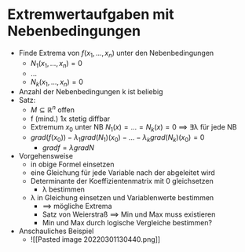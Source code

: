 # Extremwertaufgaben mit Nebenbedingungen
+ Finde Extrema von $f(x_1,...,x_n)$ unter den Nebenbedingungen
	+ $N_1(x_1,...,x_n)=0$
	+ ...
	+ $N_k(x_1,...,x_n)=0$
+ Anzahl der Nebenbedingungen k ist beliebig
+ Satz:
	+ $M⊆ℝ^n$ offen
	+ f (mind.) 1x stetig diffbar
	+ Extremum $x_0$ unter NB $N_1(x)=...=N_k(x)=0$ ==> ∃λ für jede NB
	+ $grad(f(x_0))-λ_1 grad(N_1)(x_0)-...-λ_k grad(N_k)(x_0)=0$
		+ $grad f = λ grad N$
+ Vorgehensweise
	+ in obige Formel einsetzen
	+ eine Gleichung für jede Variable nach der abgeleitet wird
	+ Determinante der Koeffizientenmatrix mit 0 gleichsetzen
		+ λ bestimmen
	+ λ in Gleichung einsetzen und Variablenwerte bestimmen
		+ ==> mögliche Extrema
		+ Satz von Weierstraß ==> Min und Max muss existieren
		+ Min und Max durch logische Vergleiche bestimmen? 
+ Anschauliches Beispiel
	+ ![[Pasted image 20220301130440.png]]